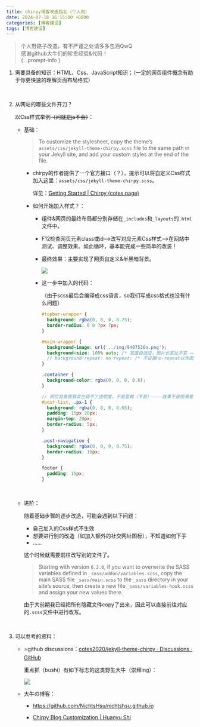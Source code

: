 ```yaml
---
title: chirpy博客改造指北（个人向）
date: 2024-07-18 16:15:00 +0800
categories: [博客建设]
tags: [博客建设]
---
```


> 个人野路子改造，有不严谨之处请多多包涵QwQ  
> 感谢github大牛们的珍贵经验&代码！  
{: .prompt-info }   

1. 需要具备的知识：HTML、Css、JavaScript知识；（一定的网页组件概念有助于你更快速的理解页面布局格式）

   <br>

2. 从网站的哪些文件开刀？

   以Css样式举例~~（问就是js不会）~~：

   - 基础：

     > To customize the stylesheet, copy the theme’s `assets/css/jekyll-theme-chirpy.scss` file to the same path in your Jekyll site, and add your custom styles at the end of the file.   

     - chirpy的作者提供了一个官方接口（？），提示可以将自定义Css样式加入这里：`assets/css/jekyll-theme-chirpy.scss`。  

       详见：[Getting Started | Chirpy (cotes.page)](https://chirpy.cotes.page/posts/getting-started/#customizing-the-stylesheet)  

     - 如何开始加入样式？：

       - 组件&网页的最终布局都分别存储在`_includes`和`_layouts`的`.html`文件中。

       - F12检查网页元素class或id——>改写对应元素Css样式——>在网站中测试、调整效果。如此循环，基本能完成一些简单的改装！

       - 最终效果：主要实现了网页自定义&半黑暗背景。

         ![](https://cdn.jsdelivr.net/gh/Makicelse/image/img/study/202407181646475.png)

       - 这一步中加入的代码：

         （由于scss最后会编译成css语言，so我们写成css格式也没有什么问题）

         ```scss
         #topbar-wrapper {
           background: rgba(0, 0, 0, 0.75);
           border-radius: 0 0 7px 7px;
         }
         
         #main-wrapper {
           background-image: url('../img/9407530a.png');
           background-size: 100% auto; /* 宽度自适应，图片长宽比不变 ———— > 偏长的手机背景图最适合*/
           // background-repeat: no-repeat; /* 不设置no-repeat以免图片因文章过长而被拉伸过大，影响美观 */
         }
         
         .container {
           background-color: rgba(0, 0, 0, 0.6);
         }
         
         // 网页背景图我实在调不了透明度，于是耍赖（不是）————效果不是很满意，后续再说
         #post-list, .px-1 {
           background: rgba(0, 0, 0, 0.65);
           padding: 15px 20px;
           margin-top: 20px;
           border-radius: 5px;
         }
         
         .post-navigation {
           background: rgba(0, 0, 0, 0.75);
           border-radius: 10px;
         }
         
         footer {
           padding: 15px;
         }
         ```

         <br>

   - 进阶：

     随着基础步骤的逐步改造，可能会遇到以下问题：

     - 自己加入的Css样式不生效
     - 想要进行别的改造（如加入额外的社交网址图标），不知道如何下手
     - ……

     这个时候就需要前往改写别的文件了。  

     > Starting with version `6.2.0`, if you want to overwrite the SASS variables defined in `_sass/addon/variables.scss`, copy the main SASS file `_sass/main.scss` to the `_sass` directory in your site’s source, then create a new file `_sass/variables-hook.scss` and assign your new values there.   

     由于大前期我已经把所有隐藏文件copy了出来，因此可以直接前往对应的`.scss`文件中进行改写。

     <br>

3. 可以参考的资料：

   - :star:github discussions：[cotes2020/jekyll-theme-chirpy · Discussions · GitHub](https://github.com/cotes2020/jekyll-theme-chirpy/discussions)  

     重点抓（bushi）有如下标志的这类野生大牛（崇拜ing）：  

     ![](https://cdn.jsdelivr.net/gh/Makicelse/image/img/study/202407181717184.png)  

   - 大牛の博客：

     - <https://github.com/NichtsHsu/nichtshsu.github.io>  

     - [Chirpy Blog Customization \| Huanyu Shi](https://huanyushi.github.io/posts/chirpy-blog-customization/#3-修改侧边栏样式)